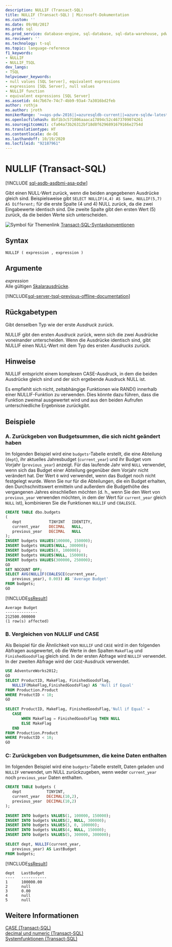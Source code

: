 ```yaml
---
description: NULLIF (Transact-SQL)
title: NULLIF (Transact-SQL) | Microsoft-Dokumentation
ms.custom: ''
ms.date: 09/08/2017
ms.prod: sql
ms.prod_service: database-engine, sql-database, sql-data-warehouse, pdw
ms.reviewer: ''
ms.technology: t-sql
ms.topic: language-reference
f1_keywords:
- NULLIF
- NULLIF_TSQL
dev_langs:
- TSQL
helpviewer_keywords:
- null values [SQL Server], equivalent expressions
- expressions [SQL Server], null values
- NULLIF function
- equivalent expressions [SQL Server]
ms.assetid: 44c7b67e-74c7-4bb9-93a4-7a3016bd2feb
author: rothja
ms.author: jroth
monikerRange: '>=aps-pdw-2016||=azuresqldb-current||=azure-sqldw-latest||>=sql-server-2016||=sqlallproducts-allversions||>=sql-server-linux-2017||=azuresqldb-mi-current'
ms.openlocfilehash: 8bf1b3c571806aaaca17894c52c4673709074261
ms.sourcegitcommit: cfa04a73b26312bf18d8f6296891679166e2754d
ms.translationtype: HT
ms.contentlocale: de-DE
ms.lasthandoff: 10/19/2020
ms.locfileid: "92187961"
---
```

# <a name="nullif-transact-sql"></a>NULLIF (Transact-SQL)
[!INCLUDE [sql-asdb-asdbmi-asa-pdw](../../includes/applies-to-version/sql-asdb-asdbmi-asa-pdw.md)]

  Gibt einen NULL-Wert zurück, wenn die beiden angegebenen Ausdrücke gleich sind. Beispielsweise gibt `SELECT NULLIF(4,4) AS Same, NULLIF(5,7) AS Different;` für die erste Spalte (4 und 4) NULL zurück, da die zwei Eingabewerte identisch sind. Die zweite Spalte gibt den ersten Wert (5) zurück, da die beiden Werte sich unterscheiden. 
  
 ![Symbol für Themenlink](../../database-engine/configure-windows/media/topic-link.gif "Symbol für Themenlink") [Transact-SQL-Syntaxkonventionen](../../t-sql/language-elements/transact-sql-syntax-conventions-transact-sql.md)  
  
## <a name="syntax"></a>Syntax  
  
```syntaxsql  
NULLIF ( expression , expression )  
```  
  
## <a name="arguments"></a>Argumente  
 *expression*  
 Alle gültigen [Skalarausdrücke](../../t-sql/language-elements/expressions-transact-sql.md).  
  
[!INCLUDE[sql-server-tsql-previous-offline-documentation](../../includes/sql-server-tsql-previous-offline-documentation.md)]

## <a name="return-types"></a>Rückgabetypen
 Gibt denselben Typ wie der erste *Ausdruck* zurück.  
  
 NULLIF gibt den ersten *Ausdruck* zurück, wenn sich die zwei Ausdrücke voneinander unterscheiden. Wenn die Ausdrücke identisch sind, gibt NULLIF einen NULL-Wert mit dem Typ des ersten *Ausdrucks* zurück.  
  
## <a name="remarks"></a>Hinweise  
 NULLIF entspricht einem komplexen CASE-Ausdruck, in dem die beiden Ausdrücke gleich sind und der sich ergebende Ausdruck NULL ist.  
  
 Es empfiehlt sich nicht, zeitabhängige Funktionen wie RAND() innerhalb einer NULLIF-Funktion zu verwenden. Dies könnte dazu führen, dass die Funktion zweimal ausgewertet wird und aus den beiden Aufrufen unterschiedliche Ergebnisse zurückgibt.  
  
## <a name="examples"></a>Beispiele  
  
### <a name="a-returning-budget-amounts-that-have-not-changed"></a>A. Zurückgeben von Budgetsummen, die sich nicht geändert haben  
 Im folgenden Beispiel wird eine `budgets`-Tabelle erstellt, die eine Abteilung (`dept`), ihr aktuelles Jahresbudget (`current_year`) und ihr Budget vom Vorjahr (`previous_year`) anzeigt. Für das laufende Jahr wird `NULL` verwendet, wenn sich das Budget einer Abteilung gegenüber dem Vorjahr nicht verändert hat. Der Wert `0` wird verwendet, wenn das Budget noch nicht festgelegt wurde. Wenn Sie nur für die Abteilungen, die ein Budget erhalten, den Durchschnittswert ermitteln und außerdem die Budgethöhe des vergangenen Jahres einschließen möchten (d. h., wenn Sie den Wert von `previous_year` verwenden möchten, in dem der Wert für `current_year` gleich `NULL` ist), kombinieren Sie die Funktionen `NULLIF` und `COALESCE`.  
  
```sql  
CREATE TABLE dbo.budgets  
(  
   dept            TINYINT   IDENTITY,  
   current_year    DECIMAL   NULL,  
   previous_year   DECIMAL   NULL  
);  
INSERT budgets VALUES(100000, 150000);  
INSERT budgets VALUES(NULL, 300000);  
INSERT budgets VALUES(0, 100000);  
INSERT budgets VALUES(NULL, 150000);  
INSERT budgets VALUES(300000, 250000);  
GO    
SET NOCOUNT OFF;  
SELECT AVG(NULLIF(COALESCE(current_year,  
   previous_year), 0.00)) AS 'Average Budget'  
FROM budgets;  
GO  
```  
  
 [!INCLUDE[ssResult](../../includes/ssresult-md.md)]  
  
 ```
 Average Budget  
 --------------  
 212500.000000  
 (1 row(s) affected)
 ```  
  
### <a name="b-comparing-nullif-and-case"></a>B. Vergleichen von NULLIF und CASE  
 Als Beispiel für die Ähnlichkeit von `NULLIF` und `CASE` wird in den folgenden Abfragen ausgewertet, ob die Werte in den Spalten `MakeFlag` und `FinishedGoodsFlag` gleich sind. In der ersten Abfrage wird `NULLIF` verwendet. In der zweiten Abfrage wird der `CASE`-Ausdruck verwendet.  
  
```sql  
USE AdventureWorks2012;  
GO  
SELECT ProductID, MakeFlag, FinishedGoodsFlag,   
   NULLIF(MakeFlag,FinishedGoodsFlag) AS 'Null if Equal'  
FROM Production.Product  
WHERE ProductID < 10;  
GO  
  
SELECT ProductID, MakeFlag, FinishedGoodsFlag,'Null if Equal' =  
   CASE  
       WHEN MakeFlag = FinishedGoodsFlag THEN NULL  
       ELSE MakeFlag  
   END  
FROM Production.Product  
WHERE ProductID < 10;  
GO  
```  

### <a name="c-returning-budget-amounts-that-contain-no-data"></a>C: Zurückgeben von Budgetsummen, die keine Daten enthalten  
 Im folgenden Beispiel wird eine `budgets`-Tabelle erstellt, Daten geladen und `NULLIF` verwendet, um NULL zurückzugeben, wenn weder `current_year` noch `previous_year` Daten enthalten.  
  
```sql  
CREATE TABLE budgets (  
   dept           TINYINT,  
   current_year   DECIMAL(10,2),  
   previous_year  DECIMAL(10,2)  
);  
  
INSERT INTO budgets VALUES(1, 100000, 150000);  
INSERT INTO budgets VALUES(2, NULL, 300000);  
INSERT INTO budgets VALUES(3, 0, 100000);  
INSERT INTO budgets VALUES(4, NULL, 150000);  
INSERT INTO budgets VALUES(5, 300000, 300000);  
  
SELECT dept, NULLIF(current_year,  
   previous_year) AS LastBudget  
FROM budgets;  
```  
  
 [!INCLUDE[ssResult](../../includes/ssresult-md.md)]  
  
 ```
 dept   LastBudget  
 ----   -----------  
 1      100000.00  
 2      null 
 3      0.00  
 4      null  
 5      null
 ```  
  
## <a name="see-also"></a>Weitere Informationen  
 [CASE &#40;Transact-SQL&#41;](../../t-sql/language-elements/case-transact-sql.md)   
 [decimal und numeric &#40;Transact-SQL&#41;](../../t-sql/data-types/decimal-and-numeric-transact-sql.md)   
 [Systemfunktionen &#40;Transact-SQL&#41;](../../relational-databases/system-functions/system-functions-category-transact-sql.md)  
  
  


